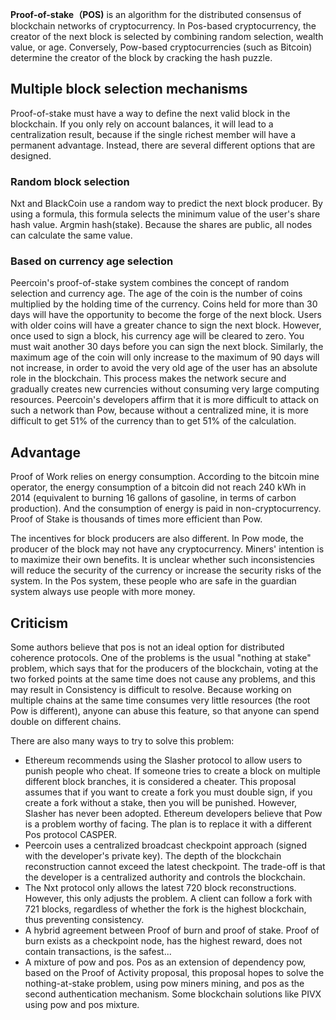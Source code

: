 **Proof-of-stake（POS)** is an algorithm for the distributed consensus of blockchain networks of cryptocurrency. In Pos-based cryptocurrency, the creator of the next block is selected by combining random selection, wealth value, or age. Conversely, Pow-based cryptocurrencies (such as Bitcoin) determine the creator of the block by cracking the hash puzzle.

## Multiple block selection mechanisms

Proof-of-stake must have a way to define the next valid block in the blockchain. If you only rely on account balances, it will lead to a centralization result, because if the single richest member will have a permanent advantage. Instead, there are several different options that are designed.

### Random block selection

Nxt and BlackCoin use a random way to predict the next block producer. By using a formula, this formula selects the minimum value of the user's share hash value. Argmin hash(stake). Because the shares are public, all nodes can calculate the same value.

### Based on currency age selection

Peercoin's proof-of-stake system combines the concept of random selection and currency age. The age of the coin is the number of coins multiplied by the holding time of the currency. Coins held for more than 30 days will have the opportunity to become the forge of the next block. Users with older coins will have a greater chance to sign the next block. However, once used to sign a block, his currency age will be cleared to zero. You must wait another 30 days before you can sign the next block. Similarly, the maximum age of the coin will only increase to the maximum of 90 days will not increase, in order to avoid the very old age of the user has an absolute role in the blockchain. This process makes the network secure and gradually creates new currencies without consuming very large computing resources. Peercoin's developers affirm that it is more difficult to attack on such a network than Pow, because without a centralized mine, it is more difficult to get 51% of the currency than to get 51% of the calculation.

## Advantage

Proof of Work relies on energy consumption. According to the bitcoin mine operator, the energy consumption of a bitcoin did not reach 240 kWh in 2014 (equivalent to burning 16 gallons of gasoline, in terms of carbon production). And the consumption of energy is paid in non-cryptocurrency. Proof of Stake is thousands of times more efficient than Pow.

The incentives for block producers are also different. In Pow mode, the producer of the block may not have any cryptocurrency. Miners' intention is to maximize their own benefits. It is unclear whether such inconsistencies will reduce the security of the currency or increase the security risks of the system. In the Pos system, these people who are safe in the guardian system always use people with more money.

## Criticism

Some authors believe that pos is not an ideal option for distributed coherence protocols. One of the problems is the usual "nothing at stake" problem, which says that for the producers of the blockchain, voting at the two forked points at the same time does not cause any problems, and this may result in Consistency is difficult to resolve. Because working on multiple chains at the same time consumes very little resources (the root Pow is different), anyone can abuse this feature, so that anyone can spend double on different chains.

There are also many ways to try to solve this problem:

- Ethereum recommends using the Slasher protocol to allow users to punish people who cheat. If someone tries to create a block on multiple different block branches, it is considered a cheater. This proposal assumes that if you want to create a fork you must double sign, if you create a fork without a stake, then you will be punished. However, Slasher has never been adopted. Ethereum developers believe that Pow is a problem worthy of facing. The plan is to replace it with a different Pos protocol CASPER.
- Peercoin uses a centralized broadcast checkpoint approach (signed with the developer's private key). The depth of the blockchain reconstruction cannot exceed the latest checkpoint. The trade-off is that the developer is a centralized authority and controls the blockchain.
- The Nxt protocol only allows the latest 720 block reconstructions. However, this only adjusts the problem. A client can follow a fork with 721 blocks, regardless of whether the fork is the highest blockchain, thus preventing consistency.
- A hybrid agreement between Proof of burn and proof of stake. Proof of burn exists as a checkpoint node, has the highest reward, does not contain transactions, is the safest...
- A mixture of pow and pos. Pos as an extension of dependency pow, based on the Proof of Activity proposal, this proposal hopes to solve the nothing-at-stake problem, using pow miners mining, and pos as the second authentication mechanism. Some blockchain solutions like PIVX using pow and pos mixture.
